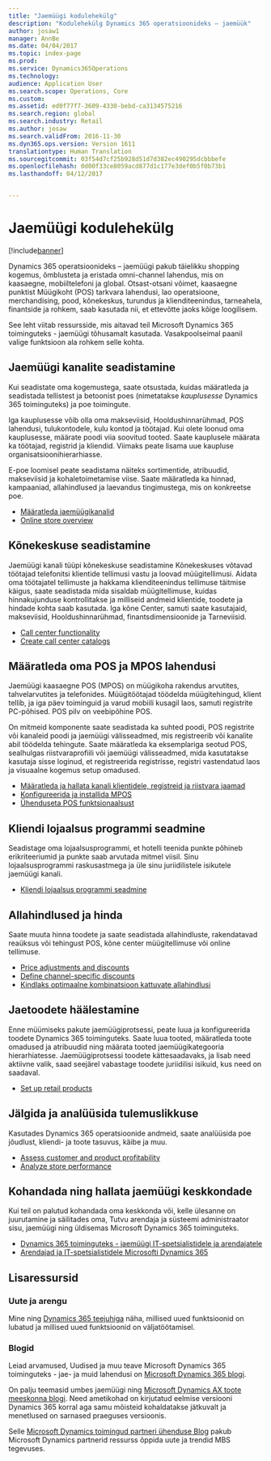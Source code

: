 ```yaml
---
title: "Jaemüügi kodulehekülg"
description: "Kodulehekülg Dynamics 365 operatsioonideks – jaemüük"
author: josaw1
manager: AnnBe
ms.date: 04/04/2017
ms.topic: index-page
ms.prod: 
ms.service: Dynamics365Operations
ms.technology: 
audience: Application User
ms.search.scope: Operations, Core
ms.custom: 
ms.assetid: ed0f77f7-3609-4330-bebd-ca3134575216
ms.search.region: global
ms.search.industry: Retail
ms.author: josaw
ms.search.validFrom: 2016-11-30
ms.dyn365.ops.version: Version 1611
translationtype: Human Translation
ms.sourcegitcommit: 03f54d7cf25b928d51d7d382ec490295dcbbbefe
ms.openlocfilehash: 0d00f33ce8059acd877d1c177e3def0b5f0b73b1
ms.lasthandoff: 04/12/2017


---
```


# <a name="retail-home-page"></a>Jaemüügi kodulehekülg

[!include[banner](includes/banner.md)]

Dynamics 365 operatsioonideks – jaemüügi pakub täielikku shopping kogemus, õmblusteta ja eristada omni-channel lahendus, mis on kaasaegne, mobiiltelefoni ja global. Otsast-otsani võimet, kaasaegne punktist Müügikoht (POS) tarkvara lahendusi, lao operatsioone, merchandising, pood, kõnekeskus, turundus ja klienditeenindus, tarneahela, finantside ja rohkem, saab kasutada nii, et ettevõtte jaoks kõige loogilisem.

See leht viitab ressursside, mis aitavad teil Microsoft Dynamics 365 toiminguteks - jaemüügi tõhusamalt kasutada. Vasakpoolseimal paanil valige funktsioon ala rohkem selle kohta. 

## <a name="set-up-retail-channels"></a>Jaemüügi kanalite seadistamine
Kui seadistate oma kogemustega, saate otsustada, kuidas määratleda ja seadistada tellistest ja betoonist poes (nimetatakse *kauplusesse* Dynamics 365 toiminguteks) ja poe toimingute. 

Iga kauplusesse võib olla oma makseviisid, Hooldushinnarühmad, POS lahendusi, tulukontodele, kulu kontod ja töötajad. Kui olete loonud oma kauplusesse, määrate poodi viia soovitud tooted. Saate kauplusele määrata ka töötajad, registrid ja kliendid. Viimaks peate lisama uue kaupluse organisatsioonihierarhiasse.

E-poe loomisel peate seadistama näiteks sortimentide, atribuudid, makseviisid ja kohaletoimetamise viise. Saate määratleda ka hinnad, kampaaniad, allahindlused ja laevandus tingimustega, mis on konkreetse poe.

-   [Määratleda jaemüügikanalid](define-maintain-retail-channels.md)
-   [Online store overview](online-stores.md)

## <a name="set-up-a-call-center"></a>Kõnekeskuse seadistamine
Jaemüügi kanali tüüpi kõnekeskuse seadistamine Kõnekeskuses võtavad töötajad telefonitsi klientide tellimusi vastu ja loovad müügitellimusi. Aidata oma töötajatel tellimuste ja hakkama klienditeenindus tellimuse täitmise käigus, saate seadistada mida sisaldab müügitellimuse, kuidas hinnakujunduse kontrollitakse ja milliseid andmeid klientide, toodete ja hindade kohta saab kasutada. Iga kõne Center, samuti saate kasutajaid, makseviisid, Hooldushinnarühmad, finantsdimensioonide ja Tarneviisid.

-   [Call center functionality](call-center-functionality.md)
-   [Create call center catalogs](create-call-center-catalogs.md)

## <a name="define-your-pos-and-mpos-solutions"></a>Määratleda oma POS ja MPOS lahendusi
Jaemüügi kaasaegne POS (MPOS) on müügikoha rakendus arvutites, tahvelarvutites ja telefonides. Müügitöötajad töödelda müügitehingud, klient tellib, ja iga päev toiminguid ja varud mobiili kusagil laos, samuti registrite PC-põhised. POS pilv on veebipõhine POS. 

On mitmeid komponente saate seadistada ka suhted poodi, POS registrite või kanaleid poodi ja jaemüügi välisseadmed, mis registreerib või kanalite abil töödelda tehingute. Saate määratleda ka eksemplariga seotud POS, sealhulgas riistvaraprofiili või jaemüügi välisseadmed, mida kasutatakse kasutaja sisse loginud, et registreerida registrisse, registri vastendatud laos ja visuaalne kogemus setup omadused.

-   [Määratleda ja hallata kanali klientidele, registreid ja riistvara jaamad](define-maintain-channel-clients-registers-hw-stations.md)
-   [Konfigureerida ja installida MPOS](retail-modern-pos-device-activation.md)
-   [Ühenduseta POS funktsionaalsust](pos-offline-functionality.md)

## <a name="set-up-a-customer-loyalty-program"></a>Kliendi lojaalsus programmi seadmine
Seadistage oma lojaalsusprogrammi, et hotelli teenida punkte põhineb erikriteeriumid ja punkte saab arvutada mitmel viisil. Sinu lojaalsusprogrammi raskusastmega ja üle sinu juriidilistele isikutele jaemüügi kanali.
-   [Kliendi lojaalsus programmi seadmine](set-up-customer-loyalty-program.md)

## <a name="set-up-discounts-and-price-adjustments"></a>Allahindlused ja hinda
Saate muuta hinna toodete ja saate seadistada allahindluste, rakendatavad reaüksus või tehingust POS, kõne center müügitellimuse või online tellimuse. 
-   [Price adjustments and discounts](price-adjustments-discounts.md)
-   [Define channel-specific discounts](define-channel-specific-discounts.md)
-   [Kindlaks optimaalne kombinatsioon kattuvate allahindlusi](optimal-combination-overlapping-discounts.md)

## <a name="set-up-retail-products"></a>Jaetoodete häälestamine
Enne müümiseks pakute jaemüügiprotsessi, peate luua ja konfigureerida toodete Dynamics 365 toiminguteks. Saate luua tooted, määratleda toote omadused ja atribuudid ning määrata tooted jaemüügikategooria hierarhiatesse. Jaemüügiprotsessi toodete kättesaadavaks, ja lisab need aktiivne valik, saad seejärel vabastage toodete juriidilisi isikuid, kus need on saadaval.
-   [Set up retail products](set-up-retail-products.md)

## <a name="monitor-and-analyze-performance"></a>Jälgida ja analüüsida tulemuslikkuse
Kasutades Dynamics 365 operatsioonide andmeid, saate analüüsida poe jõudlust, kliendi- ja toote tasuvus, käibe ja muu.
-   [Assess customer and product profitability](assess-customer-product-profitability.md)
-   [Analyze store performance](store-performance-information.md)

## <a name="customize-and-administer-retail-environments"></a>Kohandada ning hallata jaemüügi keskkondade
Kui teil on palutud kohandada oma keskkonda või, kelle ülesanne on juurutamine ja säilitades oma, Tutvu arendaja ja süsteemi administraator sisu, jaemüügi ning üldisemas Microsoft Dynamics 365 toiminguteks. 
-   [Dynamics 365 toiminguteks - jaemüügi IT-spetsialistidele ja arendajatele](dev-itpro/dev-retail-home-page.md)
-   [Arendajad ja IT-spetsialistidele Microsofti Dynamics 365](/dynamics365/operations/dev-itpro/dev-tools/developer-home-page)

## <a name="additional-resources"></a>Lisaressursid
### <a name="whats-new-and-in-development"></a>Uute ja arengu
Mine ning <a href="https://roadmap.dynamics.com/">Dynamics 365 teejuhiga</a> näha, millised uued funktsioonid on lubatud ja millised uued funktsioonid on väljatöötamisel. 

### <a name="blogs"></a>Blogid
Leiad arvamused, Uudised ja muu teave Microsoft Dynamics 365 toiminguteks - jae- ja muid lahendusi on <a href="https://community.dynamics.com/b/msftdynamicsblog">Microsoft Dynamics 365 blogi</a>.

On palju teemasid umbes jaemüügi ning <a href="https://blogs.msdn.microsoft.com/dax/">Microsoft Dynamics AX toote meeskonna blogi</a>. Need ametikohad on kirjutatud eelmise versiooni Dynamics 365 korral aga samu mõisteid kohaldatakse jätkuvalt ja menetlused on sarnased praeguses versioonis.

Selle <a href="https://community.dynamics.com/partner/b/operationspartnercommunityblog">Microsoft Dynamics toimingud partneri ühenduse Blog</a> pakub Microsoft Dynamics partnerid ressurss õppida uute ja trendid MBS tegevuses.

